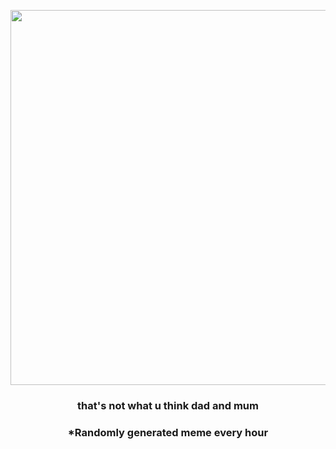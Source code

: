 <p align="center">
        <img src="https://i.redd.it/gpni1f4dfac91.jpg" width="600" height="600">
        </p>
        <h3 align="center">that's not what u think dad and mum</h3>
        <h3 align="center">*Randomly generated meme every hour</h3>
    